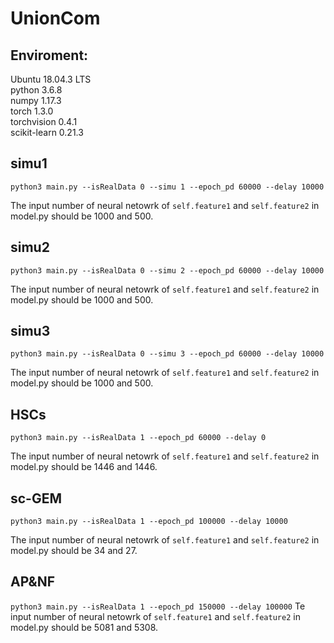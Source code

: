 # UnionCom

## Enviroment:
Ubuntu 18.04.3 LTS  
python 3.6.8  
numpy 1.17.3  
torch 1.3.0  
torchvision 0.4.1  
scikit-learn 0.21.3  

## simu1
`python3 main.py --isRealData 0 --simu 1 --epoch_pd 60000 --delay 10000`

The input number of neural netowrk of `self.feature1` and `self.feature2` in  model.py should be 1000 and 500.


## simu2
`python3 main.py --isRealData 0 --simu 2 --epoch_pd 60000 --delay 10000`

The input number of neural netowrk of `self.feature1` and `self.feature2` in  model.py should be 1000 and 500.


## simu3
`python3 main.py --isRealData 0 --simu 3 --epoch_pd 60000 --delay 10000`

The input number of neural netowrk of `self.feature1` and `self.feature2` in  model.py should be 1000 and 500.


## HSCs
`python3 main.py --isRealData 1 --epoch_pd 60000 --delay 0`

The input number of neural netowrk of `self.feature1` and `self.feature2` in  model.py should be 1446 and 1446.


## sc-GEM
`python3 main.py --isRealData 1 --epoch_pd 100000 --delay 10000`

The input number of neural netowrk of `self.feature1` and `self.feature2` in  model.py should be 34 and 27.


## AP&NF
`python3 main.py --isRealData 1 --epoch_pd 150000 --delay 100000`
Te input number of neural netowrk of `self.feature1` and `self.feature2` in  model.py should be 5081 and 5308.
